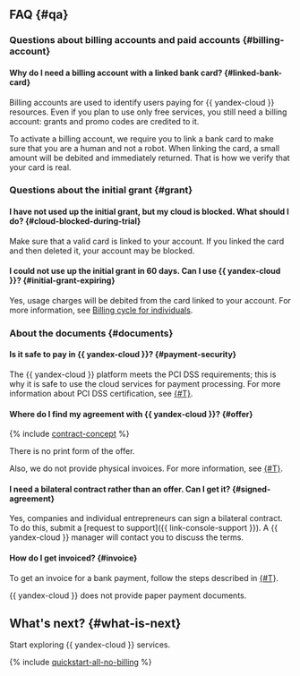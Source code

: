 ## FAQ {#qa}

### Questions about billing accounts and paid accounts {#billing-account}

#### Why do I need a billing account with a linked bank card? {#linked-bank-card}

Billing accounts are used to identify users paying for {{ yandex-cloud }} resources. Even if you plan to use only free services, you still need a billing account: grants and promo codes are credited to it.

To activate a billing account, we require you to link a bank card to make sure that you are a human and not a robot. When linking the card, a small amount will be debited and immediately returned. That is how we verify that your card is real.

### Questions about the initial grant {#grant}

#### I have not used up the initial grant, but my cloud is blocked. What should I do? {#cloud-blocked-during-trial}

Make sure that a valid card is linked to your account. If you linked the card and then deleted it, your account may be blocked.

#### I could not use up the initial grant in 60 days. Can I use {{ yandex-cloud }}? {#initial-grant-expiring}

Yes, usage charges will be debited from the card linked to your account. For more information, see [Billing cycle for individuals](../../billing/payment/billing-cycle-individual.md).

### About the documents {#documents}

#### Is it safe to pay in {{ yandex-cloud }}? {#payment-security}

The {{ yandex-cloud }} platform meets the PCI DSS requirements; this is why it is safe to use the cloud services for payment processing. For more information about PCI DSS certification, see [{#T}](../../security/conform.md#pci-dss).

#### Where do I find my agreement with {{ yandex-cloud }}? {#offer}

{% include [contract-concept](../../_includes/billing/contract.md) %}

There is no print form of the offer.

Also, we do not provide physical invoices. For more information, see [{#T}](../../billing/operations/download-reporting-docs.md).

#### I need a bilateral contract rather than an offer. Can I get it? {#signed-agreement}

Yes, companies and individual entrepreneurs can sign a bilateral contract. To do this, submit a [request to support]({{ link-console-support }}). A {{ yandex-cloud }} manager will contact you to discuss the terms.

#### How do I get invoiced? {#invoice}

To get an invoice for a bank payment, follow the steps described in [{#T}](../../billing/operations/pay-the-bill.md#legal-entities).

{{ yandex-cloud }} does not provide paper payment documents.

## What's next? {#what-is-next}

Start exploring {{ yandex-cloud }} services.

{% include [quickstart-all-no-billing](../../_includes/quickstart-all-no-billing.md) %}